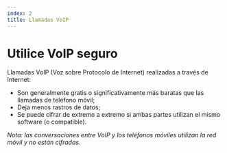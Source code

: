 ```yaml
---
index: 2
title: Llamadas VoIP
---
```

# Utilice VoIP seguro

Llamadas VoIP (Voz sobre Protocolo de Internet) realizadas a través de Internet:

*   Son generalmente gratis o significativamente más baratas que las llamadas de teléfono móvil;
*   Deja menos rastros de datos;
*   Se puede cifrar de extremo a extremo si ambas partes utilizan el mismo software (o compatible).

*Nota: las conversaciones entre VoIP y los teléfonos móviles utilizan la red móvil y no están cifradas.*